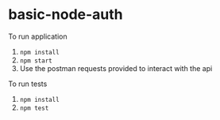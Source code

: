 # basic-node-auth

To run application

1. `npm install`
1. `npm start`
1. Use the postman requests provided to interact with the api

To run tests

1. `npm install`
1. `npm test`
